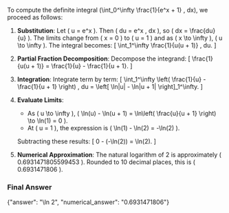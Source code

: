 To compute the definite integral \(\int_0^\infty \frac{1}{e^x + 1} \, dx\), we proceed as follows:

1. **Substitution**: Let \( u = e^x \). Then \( du = e^x \, dx \), so \( dx = \frac{du}{u} \). The limits change from \( x = 0 \) to \( u = 1 \) and as \( x \to \infty \), \( u \to \infty \). The integral becomes:
   \[
   \int_1^\infty \frac{1}{u(u + 1)} \, du.
   \]

2. **Partial Fraction Decomposition**: Decompose the integrand:
   \[
   \frac{1}{u(u + 1)} = \frac{1}{u} - \frac{1}{u + 1}.
   \]

3. **Integration**: Integrate term by term:
   \[
   \int_1^\infty \left( \frac{1}{u} - \frac{1}{u + 1} \right) \, du = \left[ \ln|u| - \ln|u + 1| \right]_1^\infty.
   \]

4. **Evaluate Limits**:
   - As \( u \to \infty \), \( \ln(u) - \ln(u + 1) = \ln\left( \frac{u}{u + 1} \right) \to \ln(1) = 0 \).
   - At \( u = 1 \), the expression is \( \ln(1) - \ln(2) = -\ln(2) \).

   Subtracting these results:
   \[
   0 - (-\ln(2)) = \ln(2).
   \]

5. **Numerical Approximation**: The natural logarithm of 2 is approximately \( 0.6931471805599453 \). Rounded to 10 decimal places, this is \( 0.6931471806 \).

### Final Answer
{"answer": "\\ln 2", "numerical_answer": "0.6931471806"}